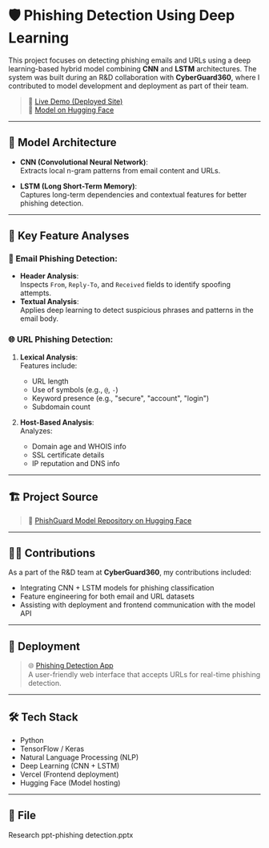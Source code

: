 # 🛡️ Phishing Detection Using Deep Learning

This project focuses on detecting phishing emails and URLs using a deep learning-based hybrid model combining **CNN** and **LSTM** architectures. The system was built during an R&D collaboration with **CyberGuard360**, where I contributed to model development and deployment as part of their team.

> 🔗 [Live Demo (Deployed Site)](https://phishguard360.vercel.app/)  
> 🔗 [Model on Hugging Face](https://huggingface.co/Phishguard/PhishGuard)

---

## 🧠 Model Architecture

- **CNN (Convolutional Neural Network)**:  
  Extracts local n-gram patterns from email content and URLs.

- **LSTM (Long Short-Term Memory)**:  
  Captures long-term dependencies and contextual features for better phishing detection.

---

## 🧪 Key Feature Analyses

### 📧 Email Phishing Detection:
- **Header Analysis**:  
  Inspects `From`, `Reply-To`, and `Received` fields to identify spoofing attempts.
- **Textual Analysis**:  
  Applies deep learning to detect suspicious phrases and patterns in the email body.

### 🌐 URL Phishing Detection:
1. **Lexical Analysis**:  
   Features include:
   - URL length
   - Use of symbols (e.g., `@`, `-`)
   - Keyword presence (e.g., "secure", "account", "login")
   - Subdomain count

2. **Host-Based Analysis**:  
   Analyzes:
   - Domain age and WHOIS info
   - SSL certificate details
   - IP reputation and DNS info

---

## 🏗️ Project Source

> 🎯 [PhishGuard Model Repository on Hugging Face](https://huggingface.co/Phishguard/PhishGuard)

---

## 👩‍💻 Contributions

As a part of the R&D team at **CyberGuard360**, my contributions included:
- Integrating CNN + LSTM models for phishing classification
- Feature engineering for both email and URL datasets
- Assisting with deployment and frontend communication with the model API

---

## 🚀 Deployment

> 🌐 [Phishing Detection App](https://phishguard360.vercel.app/)  
A user-friendly web interface that accepts URLs for real-time phishing detection.

---

## 🛠️ Tech Stack

- Python
- TensorFlow / Keras
- Natural Language Processing (NLP)
- Deep Learning (CNN + LSTM)
- Vercel (Frontend deployment)
- Hugging Face (Model hosting)

---

## 📁 File
Research ppt-phishing detection.pptx


